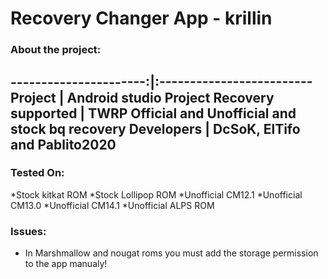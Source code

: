 Recovery Changer App - krillin
==============

### About the project:


----------------------:|:-------------------------
Project                | Android studio Project
Recovery supported     | TWRP Official and Unofficial and stock bq recovery
Developers             | DcSoK, ElTifo and Pablito2020
---

### Tested On:
   *Stock kitkat ROM
   *Stock Lollipop ROM
   *Unofficial CM12.1
   *Unofficial CM13.0
   *Unofficial CM14.1
   *Unofficial ALPS ROM
   
### Issues:

   * In Marshmallow and nougat roms you must add the storage permission to the app manualy!